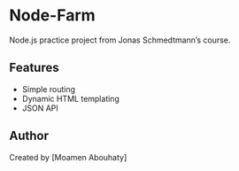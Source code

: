 # Node-Farm

Node.js practice project from Jonas Schmedtmann’s course.

## Features

- Simple routing
- Dynamic HTML templating
- JSON API

## Author

Created by [Moamen Abouhaty]
